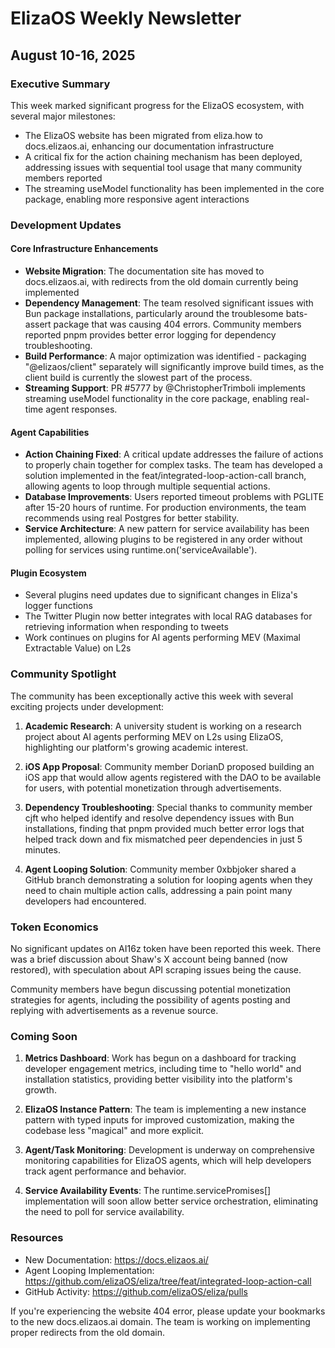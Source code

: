 # ElizaOS Weekly Newsletter
## August 10-16, 2025

### Executive Summary
This week marked significant progress for the ElizaOS ecosystem, with several major milestones:
- The ElizaOS website has been migrated from eliza.how to docs.elizaos.ai, enhancing our documentation infrastructure
- A critical fix for the action chaining mechanism has been deployed, addressing issues with sequential tool usage that many community members reported
- The streaming useModel functionality has been implemented in the core package, enabling more responsive agent interactions

### Development Updates

#### Core Infrastructure Enhancements
- **Website Migration**: The documentation site has moved to docs.elizaos.ai, with redirects from the old domain currently being implemented
- **Dependency Management**: The team resolved significant issues with Bun package installations, particularly around the troublesome bats-assert package that was causing 404 errors. Community members reported pnpm provides better error logging for dependency troubleshooting.
- **Build Performance**: A major optimization was identified - packaging "@elizaos/client" separately will significantly improve build times, as the client build is currently the slowest part of the process.
- **Streaming Support**: PR #5777 by @ChristopherTrimboli implements streaming useModel functionality in the core package, enabling real-time agent responses.

#### Agent Capabilities
- **Action Chaining Fixed**: A critical update addresses the failure of actions to properly chain together for complex tasks. The team has developed a solution implemented in the feat/integrated-loop-action-call branch, allowing agents to loop through multiple sequential actions.
- **Database Improvements**: Users reported timeout problems with PGLITE after 15-20 hours of runtime. For production environments, the team recommends using real Postgres for better stability.
- **Service Architecture**: A new pattern for service availability has been implemented, allowing plugins to be registered in any order without polling for services using runtime.on('serviceAvailable').

#### Plugin Ecosystem
- Several plugins need updates due to significant changes in Eliza's logger functions
- The Twitter Plugin now better integrates with local RAG databases for retrieving information when responding to tweets
- Work continues on plugins for AI agents performing MEV (Maximal Extractable Value) on L2s

### Community Spotlight

The community has been exceptionally active this week with several exciting projects under development:

1. **Academic Research**: A university student is working on a research project about AI agents performing MEV on L2s using ElizaOS, highlighting our platform's growing academic interest.

2. **iOS App Proposal**: Community member DorianD proposed building an iOS app that would allow agents registered with the DAO to be available for users, with potential monetization through advertisements.

3. **Dependency Troubleshooting**: Special thanks to community member cjft who helped identify and resolve dependency issues with Bun installations, finding that pnpm provided much better error logs that helped track down and fix mismatched peer dependencies in just 5 minutes.

4. **Agent Looping Solution**: Community member 0xbbjoker shared a GitHub branch demonstrating a solution for looping agents when they need to chain multiple action calls, addressing a pain point many developers had encountered.

### Token Economics

No significant updates on AI16z token have been reported this week. There was a brief discussion about Shaw's X account being banned (now restored), with speculation about API scraping issues being the cause.

Community members have begun discussing potential monetization strategies for agents, including the possibility of agents posting and replying with advertisements as a revenue source.

### Coming Soon

1. **Metrics Dashboard**: Work has begun on a dashboard for tracking developer engagement metrics, including time to "hello world" and installation statistics, providing better visibility into the platform's growth.

2. **ElizaOS Instance Pattern**: The team is implementing a new instance pattern with typed inputs for improved customization, making the codebase less "magical" and more explicit.

3. **Agent/Task Monitoring**: Development is underway on comprehensive monitoring capabilities for ElizaOS agents, which will help developers track agent performance and behavior.

4. **Service Availability Events**: The runtime.servicePromises[] implementation will soon allow better service orchestration, eliminating the need to poll for service availability.

### Resources

- New Documentation: https://docs.elizaos.ai/
- Agent Looping Implementation: https://github.com/elizaOS/eliza/tree/feat/integrated-loop-action-call
- GitHub Activity: https://github.com/elizaOS/eliza/pulls

If you're experiencing the website 404 error, please update your bookmarks to the new docs.elizaos.ai domain. The team is working on implementing proper redirects from the old domain.
